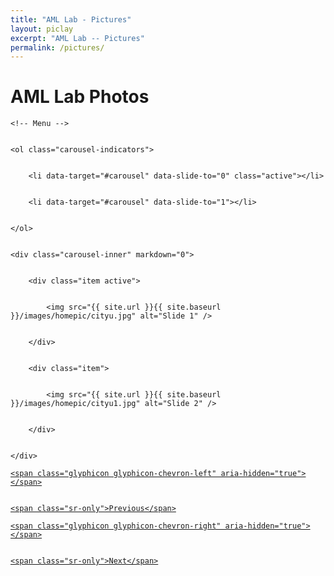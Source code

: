 ```yaml
---
title: "AML Lab - Pictures"
layout: piclay
excerpt: "AML Lab -- Pictures"
permalink: /pictures/
---
```


# AML Lab Photos

[//]: # ({% assign number_printed = 0 %})

[//]: # ({% for pic in site.data.pic %})

[//]: # ()
[//]: # ({% assign even_odd = number_printed | modulo: 1  %} )

[//]: # ()
[//]: # ({% if even_odd == 0 %})

[//]: # (<div class="row">)

[//]: # ({% endif %})

[//]: # (<div class="picpage">)

[//]: # (<p style= "text-align:center">)

[//]: # (<b>{{ pic.title }}</b><br>)

[//]: # (</p>)

[//]: # (<img src="{{ site.url }}{{ site.baseurl }}/images/picpic/{{ pic.image }}" />)

[//]: # (</div>)

[//]: # (  )
[//]: # ({% assign number_printed = number_printed | plus: 1 %})

[//]: # (  )
[//]: # (</div>)

[//]: # ()
[//]: # ({% endfor %})

[//]: # ()
[//]: # ()
[//]: # (<p> &nbsp; </p>)



<div markdown="0" id="carousel" class="carousel slide" data-ride="carousel" data-interval="4000" data-pause="hover" >


    <!-- Menu -->


    <ol class="carousel-indicators">


        <li data-target="#carousel" data-slide-to="0" class="active"></li>


        <li data-target="#carousel" data-slide-to="1"></li>


    </ol>


    <div class="carousel-inner" markdown="0">


        <div class="item active">


            <img src="{{ site.url }}{{ site.baseurl }}/images/homepic/cityu.jpg" alt="Slide 1" />


        </div>


        <div class="item">


            <img src="{{ site.url }}{{ site.baseurl }}/images/homepic/cityu1.jpg" alt="Slide 2" />


        </div>


    </div>


  <a class="left carousel-control" href="#carousel" role="button" data-slide="prev">


    <span class="glyphicon glyphicon-chevron-left" aria-hidden="true"></span>


    <span class="sr-only">Previous</span>


  </a>


  <a class="right carousel-control" href="#carousel" role="button" data-slide="next">


    <span class="glyphicon glyphicon-chevron-right" aria-hidden="true"></span>


    <span class="sr-only">Next</span>


  </a>


</div>



[//]: # (No pictures yet. We will update our activity photos in the future.)



[//]: # (<div markdown="0" id="carousel" class="carousel slide" data-ride="carousel" data-interval="4000" data-pause="hover" >)

[//]: # ()
[//]: # ()
[//]: # (    <!-- Menu -->)

[//]: # ()
[//]: # ()
[//]: # (    <ol class="carousel-indicators">)

[//]: # ()
[//]: # ()
[//]: # (        <li data-target="#carousel" data-slide-to="0" class="active"></li>)

[//]: # ()
[//]: # ()
[//]: # (        <li data-target="#carousel" data-slide-to="1"></li>)

[//]: # ()
[//]: # ()
[//]: # (    </ol>)

[//]: # ()
[//]: # ()
[//]: # (    <div class="carousel-inner" markdown="0">)

[//]: # ()
[//]: # ()
[//]: # (        <div class="item active">)

[//]: # ()
[//]: # ()
[//]: # (            <img src="{{ site.url }}{{ site.baseurl }}/images/homepic/cityu.jpg" alt="Slide 1" />)

[//]: # ()
[//]: # ()
[//]: # (        </div>)

[//]: # ()
[//]: # ()
[//]: # (        <div class="item">)

[//]: # ()
[//]: # ()
[//]: # (            <img src="{{ site.url }}{{ site.baseurl }}/images/homepic/cityu1.jpg" alt="Slide 2" />)

[//]: # ()
[//]: # ()
[//]: # (        </div>)

[//]: # ()
[//]: # ()
[//]: # (    </div>)

[//]: # ()
[//]: # ()
[//]: # (  <a class="left carousel-control" href="#carousel" role="button" data-slide="prev">)

[//]: # ()
[//]: # ()
[//]: # (    <span class="glyphicon glyphicon-chevron-left" aria-hidden="true"></span>)

[//]: # ()
[//]: # ()
[//]: # (    <span class="sr-only">Previous</span>)

[//]: # ()
[//]: # ()
[//]: # (  </a>)

[//]: # ()
[//]: # ()
[//]: # (  <a class="right carousel-control" href="#carousel" role="button" data-slide="next">)

[//]: # ()
[//]: # ()
[//]: # (    <span class="glyphicon glyphicon-chevron-right" aria-hidden="true"></span>)

[//]: # ()
[//]: # ()
[//]: # (    <span class="sr-only">Next</span>)

[//]: # ()
[//]: # ()
[//]: # (  </a>)

[//]: # ()
[//]: # ()
[//]: # (</div>)